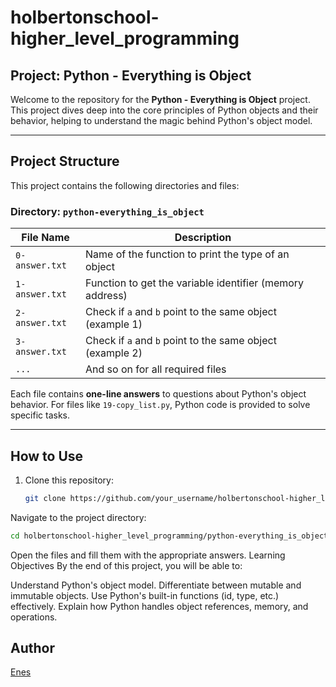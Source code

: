 # holbertonschool-higher_level_programming

## Project: Python - Everything is Object

Welcome to the repository for the **Python - Everything is Object** project. This project dives deep into the core principles of Python objects and their behavior, helping to understand the magic behind Python's object model.

---

## **Project Structure**

This project contains the following directories and files:

### **Directory**: `python-everything_is_object`

| File Name          | Description                                   |
|--------------------|-----------------------------------------------|
| `0-answer.txt`     | Name of the function to print the type of an object |
| `1-answer.txt`     | Function to get the variable identifier (memory address) |
| `2-answer.txt`     | Check if `a` and `b` point to the same object (example 1) |
| `3-answer.txt`     | Check if `a` and `b` point to the same object (example 2) |
| `...`              | And so on for all required files             |

Each file contains **one-line answers** to questions about Python's object behavior. For files like `19-copy_list.py`, Python code is provided to solve specific tasks.

---

## **How to Use**

1. Clone this repository:

   ```bash
   git clone https://github.com/your_username/holbertonschool-higher_level_programming.git
   ```

Navigate to the project directory:

```bash
cd holbertonschool-higher_level_programming/python-everything_is_object
```

Open the files and fill them with the appropriate answers.
Learning Objectives
By the end of this project, you will be able to:

Understand Python's object model.
Differentiate between mutable and immutable objects.
Use Python's built-in functions (id, type, etc.) effectively.
Explain how Python handles object references, memory, and operations.

## Author

[Enes](https://github.com/zykeladebrouille)
